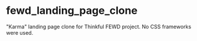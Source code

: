 # fewd_landing_page_clone
"Karma" landing page clone for Thinkful FEWD project.  No CSS frameworks were used. 
